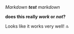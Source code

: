 *Markdown **test** markdown* 

__does this really _work_ or *not*?__

Looks like it works very well! 🔝
